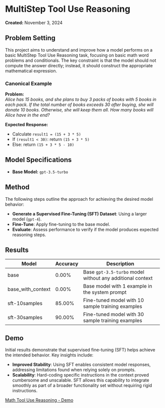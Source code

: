 # MultiStep Tool Use Reasoning

**Created:** November 3, 2024

## Problem Setting
This project aims to understand and improve how a model performs on a basic MultiStep Tool Use Reasoning task, focusing on basic math word problems and conditionals. The key constraint is that the model should not compute the answer directly; instead, it should construct the appropriate mathematical expression.

### Canonical Example
**Problem:**  
*Alice has 15 books, and she plans to buy 3 packs of books with 5 books in each pack. If the total number of books exceeds 30 after buying, she will donate 10 books. Otherwise, she will keep them all. How many books will Alice have in the end?*

**Expected Response:**  
- Calculate `result1 = (15 + 3 * 5)`
- If `(result1 < 30)`: return `(15 + 3 * 5)`
- Else: return `(15 + 3 * 5 - 10)`

## Model Specifications
- **Base Model:** `gpt-3.5-turbo`

## Method
The following steps outline the approach for achieving the desired model behavior:

- **Generate a Supervised Fine-Tuning (SFT) Dataset**: Using a larger model (`gpt-4`).
- **Fine-Tune**: Apply fine-tuning to the base model.
- **Evaluate**: Assess performance to verify if the model produces expected reasoning steps.

## Results

| Model                | Accuracy | Description                                             |
|----------------------|----------|---------------------------------------------------------|
| base                 | 0.00%    | Base `gpt-3.5-turbo` model without any additional context |
| base_with_context    | 0.00%    | Base model with 1 example in the system prompt          |
| sft-10samples        | 85.00%   | Fine-tuned model with 10 sample training examples       |
| sft-30samples        | 90.00%   | Fine-tuned model with 30 sample training examples       |

## Demo
Initial results demonstrate that supervised fine-tuning (SFT) helps achieve the intended behavior. Key insights include:

- **Improved Stability**: Using SFT enables consistent model responses, addressing limitations found when relying solely on prompts.
- **Scalability**: Hard-coding specific instructions in the context proved cumbersome and unscalable. SFT allows this capability to integrate smoothly as part of a broader functionality set without requiring rigid instructions.

[Math Tool Use Reasoning - Demo](https://github.com/user-attachments/assets/6c5c5190-54f2-45f3-ab13-2294ac8ffaea)

